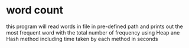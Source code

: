 # word count
this program will read words in file in pre-defined path and prints out the most frequent word with the total number of frequency using Heap ane Hash method including time taken by each method in seconds